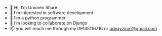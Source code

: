 - 👋 Hi, I’m Umoren Share
- 👀 I’m interested in software development
- 🌱 I’m a python programmer
- 💞️ I’m looking to collaborate on Django
- 📫 you will reach me through my 09135116716 or udexyzium@gmail.com

<!---
share-123/share-123 is a ✨ special ✨ repository because its `README.md` (this file) appears on your GitHub profile.
You can click the Preview link to take a look at your changes.
--->
